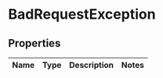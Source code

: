 # BadRequestException

## Properties
Name | Type | Description | Notes
------------ | ------------- | ------------- | -------------
